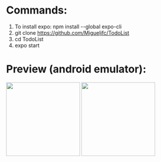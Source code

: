 # Commands:
1. To install expo: npm install --global expo-cli 
2. git clone https://github.com/Migueljfc/TodoList
3. cd TodoList
4. expo start

# Preview (android emulator):
<img src="https://cdn.discordapp.com/attachments/882389839725604904/914381028620107776/Screenshot_1638074675.png" width="200px" height="auto">
<img src="https://cdn.discordapp.com/attachments/882389839725604904/914381028855009300/Screenshot_1638074679.png" width="200px" height="auto">
